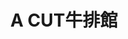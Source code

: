 ---
title: "A CUT牛排館"
description: "A CUT牛排館"
layout: shop
keywords:
  - 美食競賽
  - 台灣美食
  - 美食精選
datePublished: "2025-06-30"
dateModified: "2025-07-04"
city: "台北市"
district: "中山區"
address: "台北市中山區遼寧街177號2樓"
phone: "0225710389"
geo: "25.053122932062056, 121.5421814115792"
google_map: "https://maps.app.goo.gl/4gUzPGhf5zCV9BVr7"
footinder: "https://footinder.com.tw/%E5%8F%B0%E5%8C%97%E5%B8%82%E4%B8%AD%E5%B1%B1%E5%8D%80/32439/"
official: "https://www.ambassador-hotels.com/tc/taipei/dining/a-cut-steakhouse#story"
award:
  - name: "500盤"
    year: "2024"
    entries:
      - dishes:
          - "老饕牛排(美國頂級肋眼蓋A CUT牛排)"

---